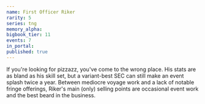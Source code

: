 ```yaml
---
name: First Officer Riker
rarity: 5
series: tng
memory_alpha:
bigbook_tier: 11
events: 7
in_portal:
published: true
---
```


If you're looking for pizzazz, you've come to the wrong place. His stats are as bland as his skill set, but a variant-best SEC can still make an event splash twice a year. Between mediocre voyage work and a lack of notable fringe offerings, Riker's main (only) selling points are occasional event work and the best beard in the business.
